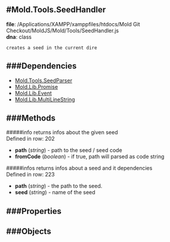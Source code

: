 
#Mold.Tools.SeedHandler
---------------------------------------

__file__: /Applications/XAMPP/xamppfiles/htdocs/Mold Git Checkout/MoldJS/Mold/Tools/SeedHandler.js  
__dna__: class  


	





	creates a seed in the current dire


###Dependencies
--------------

* [Mold.Tools.SeedParser](../../Mold/Tools/SeedParser.md) 
* [Mold.Lib.Promise](../../Mold/Lib/Promise.md) 
* [Mold.Lib.Event](../../Mold/Lib/Event.md) 
* [Mold.Lib.MultiLineString](../../Mold/Lib/MultiLineString.md) 



   
###Methods
--------------
 

#####info
	returns infos about the given seed  
Defined in row: 202   


* __path__ (_string_) - path to the seed / seed code 
* __fromCode__ (_boolean_) - if true, path will parsed as code string 



#####infos
	returns infos about a seed and it dependencies  
Defined in row: 223   


* __path__ (_string_) - the path to the seed. 
* __seed__ (_string_) - name of the seed 



 
  
###Properties
-------------


 

###Objects
------------



		
